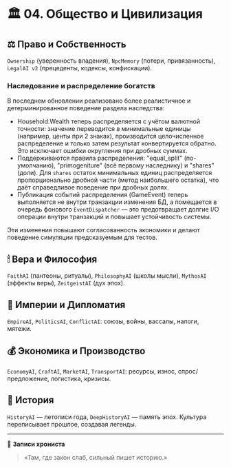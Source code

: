 # 🏛 04. Общество и Цивилизация

## ⚖️ Право и Собственность
`Ownership` (уверенность владения), `NpcMemory` (потери, привязанность), `LegalAI v2` (прецеденты, кодексы, конфискации).

### Наследование и распределение богатств
В последнем обновлении реализовано более реалистичное и детерминированное поведение раздела наследства:

- Household.Wealth теперь распределяется с учётом валютной точности: значение переводится в минимальные единицы (например, центы при 2 знаках), производится целочисленное распределение и только затем результат конвертируется обратно. Это исключает ошибки округления при дробных суммах.
- Поддерживаются правила распределения: "equal_split" (по-умолчанию), "primogeniture" (всё первому наследнику) и "shares" (доли). Для `shares` остаток минимальных единиц распределяется пропорционально дробной части (метод наибольшего остатка), что даёт справедливое поведение при дробных долях.
- Публикация событий распределения (GameEvent) теперь выполняется не внутри транзакции изменения БД, а помещается в очередь фонового `EventDispatcher` — это предотвращает долгие I/O операции внутри транзакций и повышает устойчивость системы.

Эти изменения повышают согласованность экономики и делают поведение симуляции предсказуемым для тестов.

## 🕯 Вера и Философия
`FaithAI` (пантеоны, ритуалы), `PhilosophyAI` (школы мысли), `MythosAI` (эффекты веры), `ZeitgeistAI` (дух эпох).

## 👑 Империи и Дипломатия
`EmpireAI`, `PoliticsAI`, `ConflictAI`: союзы, войны, вассалы, налоги, мятежи.

## 💰 Экономика и Производство
`EconomyAI`, `CraftAI`, `MarketAI`, `TransportAI`: ресурсы, износ, спрос/предложение, логистика, кризисы.

## 📜 История
`HistoryAI` — летописи года, `DeepHistoryAI` — память эпох. Культура переписывает прошлое, создавая легенды.

---
📜 **Записи хрониста**  
> «Там, где закон слаб, сильный пишет историю.»
